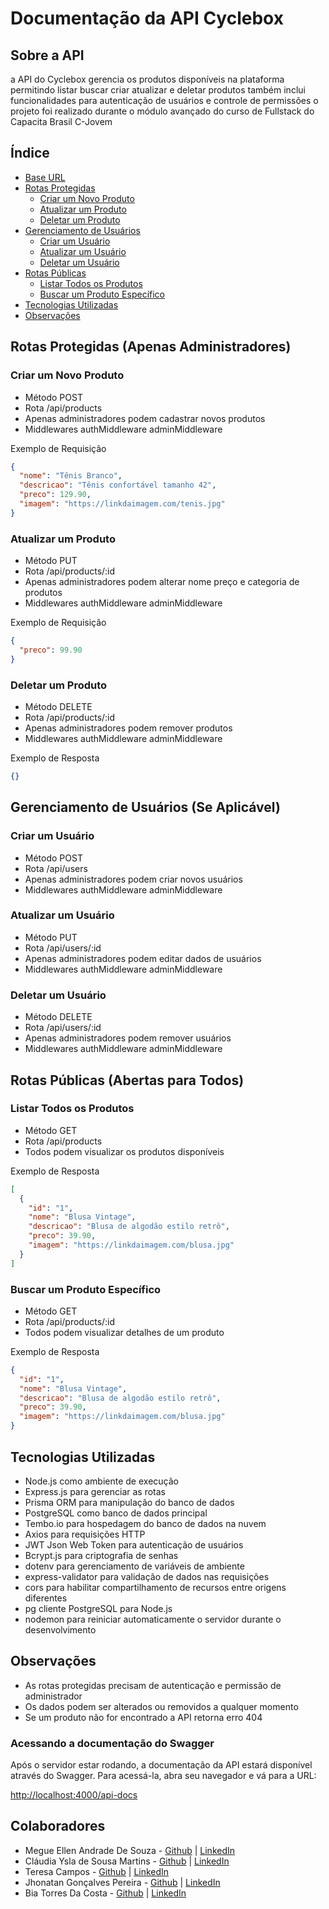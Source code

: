 # Documentação da API Cyclebox

## Sobre a API
a API do Cyclebox gerencia os produtos disponíveis na plataforma permitindo listar buscar criar atualizar e deletar produtos também inclui funcionalidades para autenticação de usuários e controle de permissões o projeto foi realizado durante o módulo avançado do curso de Fullstack do Capacita Brasil C-Jovem

## Índice
- [Base URL](#base-url)
- [Rotas Protegidas](#rotas-protegidas-apenas-administradores)
  - [Criar um Novo Produto](#criar-um-novo-produto)
  - [Atualizar um Produto](#atualizar-um-produto)
  - [Deletar um Produto](#deletar-um-produto)
- [Gerenciamento de Usuários](#gerenciamento-de-usuários-se-aplicável)
  - [Criar um Usuário](#criar-um-usuário)
  - [Atualizar um Usuário](#atualizar-um-usuário)
  - [Deletar um Usuário](#deletar-um-usuário)
- [Rotas Públicas](#rotas-públicas-abertas-para-todos)
  - [Listar Todos os Produtos](#listar-todos-os-produtos)
  - [Buscar um Produto Específico](#buscar-um-produto-específico)
- [Tecnologias Utilizadas](#tecnologias-utilizadas)
- [Observações](#observações)


## Rotas Protegidas (Apenas Administradores)

### Criar um Novo Produto
- Método POST
- Rota /api/products
- Apenas administradores podem cadastrar novos produtos
- Middlewares authMiddleware adminMiddleware

Exemplo de Requisição
```json
{
  "nome": "Tênis Branco",
  "descricao": "Tênis confortável tamanho 42",
  "preco": 129.90,
  "imagem": "https://linkdaimagem.com/tenis.jpg"
}
```

### Atualizar um Produto
- Método PUT
- Rota /api/products/:id
- Apenas administradores podem alterar nome preço e categoria de produtos
- Middlewares authMiddleware adminMiddleware

Exemplo de Requisição
```json
{
  "preco": 99.90
}
```

### Deletar um Produto
- Método DELETE
- Rota /api/products/:id
- Apenas administradores podem remover produtos
- Middlewares authMiddleware adminMiddleware

Exemplo de Resposta
```json
{}
```

## Gerenciamento de Usuários (Se Aplicável)

### Criar um Usuário
- Método POST
- Rota /api/users
- Apenas administradores podem criar novos usuários
- Middlewares authMiddleware adminMiddleware

### Atualizar um Usuário
- Método PUT
- Rota /api/users/:id
- Apenas administradores podem editar dados de usuários
- Middlewares authMiddleware adminMiddleware

### Deletar um Usuário
- Método DELETE
- Rota /api/users/:id
- Apenas administradores podem remover usuários
- Middlewares authMiddleware adminMiddleware

## Rotas Públicas (Abertas para Todos)

### Listar Todos os Produtos
- Método GET
- Rota /api/products
- Todos podem visualizar os produtos disponíveis

Exemplo de Resposta
```json
[
  {
    "id": "1",
    "nome": "Blusa Vintage",
    "descricao": "Blusa de algodão estilo retrô",
    "preco": 39.90,
    "imagem": "https://linkdaimagem.com/blusa.jpg"
  }
]
```

### Buscar um Produto Específico
- Método GET
- Rota /api/products/:id
- Todos podem visualizar detalhes de um produto

Exemplo de Resposta
```json
{
  "id": "1",
  "nome": "Blusa Vintage",
  "descricao": "Blusa de algodão estilo retrô",
  "preco": 39.90,
  "imagem": "https://linkdaimagem.com/blusa.jpg"
}
```

## Tecnologias Utilizadas
- Node.js como ambiente de execução
- Express.js para gerenciar as rotas
- Prisma ORM para manipulação do banco de dados
- PostgreSQL como banco de dados principal
- Tembo.io para hospedagem do banco de dados na nuvem
- Axios para requisições HTTP
- JWT Json Web Token para autenticação de usuários
- Bcrypt.js para criptografia de senhas
- dotenv para gerenciamento de variáveis de ambiente
- express-validator para validação de dados nas requisições
- cors para habilitar compartilhamento de recursos entre origens diferentes
- pg cliente PostgreSQL para Node.js
- nodemon para reiniciar automaticamente o servidor durante o desenvolvimento

## Observações
- As rotas protegidas precisam de autenticação e permissão de administrador
- Os dados podem ser alterados ou removidos a qualquer momento
- Se um produto não for encontrado a API retorna erro 404

### Acessando a documentação do Swagger

Após o servidor estar rodando, a documentação da API estará disponível através do Swagger. Para acessá-la, abra seu navegador e vá para a URL:

[http://localhost:4000/api-docs](http://localhost:4000/api-docs)

## Colaboradores

- Megue Ellen Andrade De Souza - [Github](https://github.com/MegEllenAS) | [LinkedIn](https://www.linkedin.com/in/megueellen)
- Cláudia Ysla de Sousa Martins - [Github](https://github.com/yslamartins) | [LinkedIn](https://www.linkedin.com/in/ysla-martins-dev)
- Teresa Campos - [Github](https://github.com/teresaccampos) | [LinkedIn](https://www.linkedin.com/in/teresacamposdev)
- Jhonatan Gonçalves Pereira - [Github](https://github.com/jhonatan-goncalves-pereira) | [LinkedIn](https://www.linkedin.com/in/jhonatan-goncalves-pereira/)
- Bia Torres Da Costa - [Github](https://github.com/biatorresdacosta) | [LinkedIn](https://www.linkedin.com/in/biatorresdacosta/)
